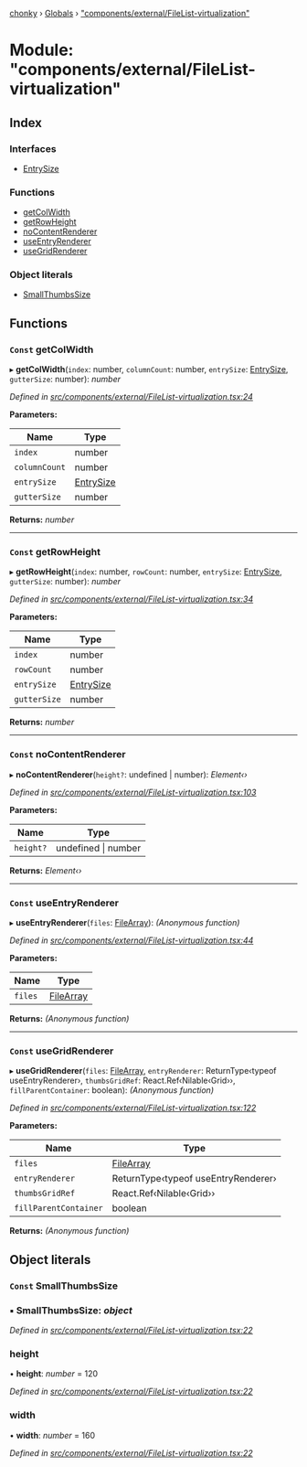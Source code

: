 [chonky](../README.md) › [Globals](../globals.md) › ["components/external/FileList-virtualization"](_components_external_filelist_virtualization_.md)

# Module: "components/external/FileList-virtualization"

## Index

### Interfaces

* [EntrySize](../interfaces/_components_external_filelist_virtualization_.entrysize.md)

### Functions

* [getColWidth](_components_external_filelist_virtualization_.md#const-getcolwidth)
* [getRowHeight](_components_external_filelist_virtualization_.md#const-getrowheight)
* [noContentRenderer](_components_external_filelist_virtualization_.md#const-nocontentrenderer)
* [useEntryRenderer](_components_external_filelist_virtualization_.md#const-useentryrenderer)
* [useGridRenderer](_components_external_filelist_virtualization_.md#const-usegridrenderer)

### Object literals

* [SmallThumbsSize](_components_external_filelist_virtualization_.md#const-smallthumbssize)

## Functions

### `Const` getColWidth

▸ **getColWidth**(`index`: number, `columnCount`: number, `entrySize`: [EntrySize](../interfaces/_components_external_filelist_virtualization_.entrysize.md), `gutterSize`: number): *number*

*Defined in [src/components/external/FileList-virtualization.tsx:24](https://github.com/TimboKZ/Chonky/blob/cc6d20b/src/components/external/FileList-virtualization.tsx#L24)*

**Parameters:**

Name | Type |
------ | ------ |
`index` | number |
`columnCount` | number |
`entrySize` | [EntrySize](../interfaces/_components_external_filelist_virtualization_.entrysize.md) |
`gutterSize` | number |

**Returns:** *number*

___

### `Const` getRowHeight

▸ **getRowHeight**(`index`: number, `rowCount`: number, `entrySize`: [EntrySize](../interfaces/_components_external_filelist_virtualization_.entrysize.md), `gutterSize`: number): *number*

*Defined in [src/components/external/FileList-virtualization.tsx:34](https://github.com/TimboKZ/Chonky/blob/cc6d20b/src/components/external/FileList-virtualization.tsx#L34)*

**Parameters:**

Name | Type |
------ | ------ |
`index` | number |
`rowCount` | number |
`entrySize` | [EntrySize](../interfaces/_components_external_filelist_virtualization_.entrysize.md) |
`gutterSize` | number |

**Returns:** *number*

___

### `Const` noContentRenderer

▸ **noContentRenderer**(`height?`: undefined | number): *Element‹›*

*Defined in [src/components/external/FileList-virtualization.tsx:103](https://github.com/TimboKZ/Chonky/blob/cc6d20b/src/components/external/FileList-virtualization.tsx#L103)*

**Parameters:**

Name | Type |
------ | ------ |
`height?` | undefined &#124; number |

**Returns:** *Element‹›*

___

### `Const` useEntryRenderer

▸ **useEntryRenderer**(`files`: [FileArray](_typedef_.md#filearray)): *(Anonymous function)*

*Defined in [src/components/external/FileList-virtualization.tsx:44](https://github.com/TimboKZ/Chonky/blob/cc6d20b/src/components/external/FileList-virtualization.tsx#L44)*

**Parameters:**

Name | Type |
------ | ------ |
`files` | [FileArray](_typedef_.md#filearray) |

**Returns:** *(Anonymous function)*

___

### `Const` useGridRenderer

▸ **useGridRenderer**(`files`: [FileArray](_typedef_.md#filearray), `entryRenderer`: ReturnType‹typeof useEntryRenderer›, `thumbsGridRef`: React.Ref‹Nilable‹Grid››, `fillParentContainer`: boolean): *(Anonymous function)*

*Defined in [src/components/external/FileList-virtualization.tsx:122](https://github.com/TimboKZ/Chonky/blob/cc6d20b/src/components/external/FileList-virtualization.tsx#L122)*

**Parameters:**

Name | Type |
------ | ------ |
`files` | [FileArray](_typedef_.md#filearray) |
`entryRenderer` | ReturnType‹typeof useEntryRenderer› |
`thumbsGridRef` | React.Ref‹Nilable‹Grid›› |
`fillParentContainer` | boolean |

**Returns:** *(Anonymous function)*

## Object literals

### `Const` SmallThumbsSize

### ▪ **SmallThumbsSize**: *object*

*Defined in [src/components/external/FileList-virtualization.tsx:22](https://github.com/TimboKZ/Chonky/blob/cc6d20b/src/components/external/FileList-virtualization.tsx#L22)*

###  height

• **height**: *number* = 120

*Defined in [src/components/external/FileList-virtualization.tsx:22](https://github.com/TimboKZ/Chonky/blob/cc6d20b/src/components/external/FileList-virtualization.tsx#L22)*

###  width

• **width**: *number* = 160

*Defined in [src/components/external/FileList-virtualization.tsx:22](https://github.com/TimboKZ/Chonky/blob/cc6d20b/src/components/external/FileList-virtualization.tsx#L22)*
